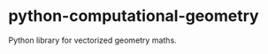 python-computational-geometry
=============================

Python library for vectorized geometry maths.  
